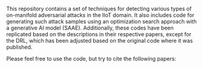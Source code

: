 This repository contains a set of techniques for detecting various types of on-manifold adversarial attacks in the IIoT domain. It also includes code for generating such attack samples using an optimization search approach with a generative AI model (SAAE). Additionally, these codes have been replicated based on the descriptions in their respective papers, except for the DRL, which has been adjusted based on the original code where it was published.

Please feel free to use the code, but try to cite the following papers:
